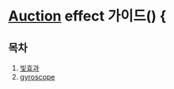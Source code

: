 
# [Auction](http://www.auction.co.kr) effect  가이드() {

## <a name='TOC'><a name='TOC'>목차</a>

  1. [빛효과](https://github.com/Guide-Line/effect/tree/master/light)
  1. [gyroscope](https://github.com/Guide-Line/effect/tree/master/gyroscope)

